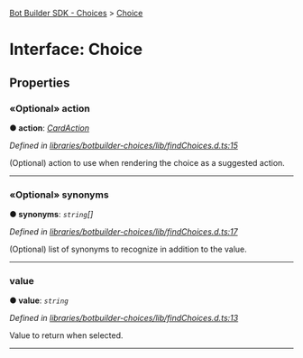 [Bot Builder SDK - Choices](../README.md) > [Choice](../interfaces/botbuilder_choices.choice.md)



# Interface: Choice


## Properties
<a id="action"></a>

### «Optional» action

**●  action**:  *[CardAction]()* 

*Defined in [libraries/botbuilder-choices/lib/findChoices.d.ts:15](https://github.com/Microsoft/botbuilder-js/blob/6102823/libraries/botbuilder-choices/lib/findChoices.d.ts#L15)*



(Optional) action to use when rendering the choice as a suggested action.




___

<a id="synonyms"></a>

### «Optional» synonyms

**●  synonyms**:  *`string`[]* 

*Defined in [libraries/botbuilder-choices/lib/findChoices.d.ts:17](https://github.com/Microsoft/botbuilder-js/blob/6102823/libraries/botbuilder-choices/lib/findChoices.d.ts#L17)*



(Optional) list of synonyms to recognize in addition to the value.




___

<a id="value"></a>

###  value

**●  value**:  *`string`* 

*Defined in [libraries/botbuilder-choices/lib/findChoices.d.ts:13](https://github.com/Microsoft/botbuilder-js/blob/6102823/libraries/botbuilder-choices/lib/findChoices.d.ts#L13)*



Value to return when selected.




___


